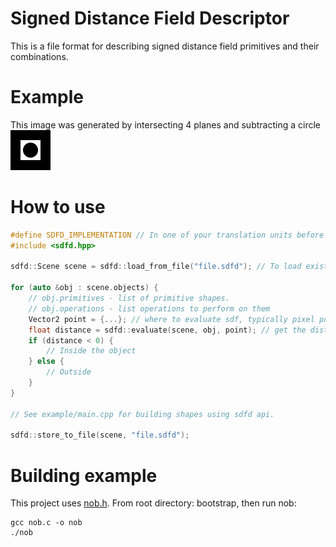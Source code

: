 # Signed Distance Field Descriptor
This is a file format for describing signed distance field primitives and their combinations.

# Example
This image was generated by intersecting 4 planes and subtracting a circle
![Example image](./example/output.png)


# How to use
```cpp
#define SDFD_IMPLEMENTATION // In one of your translation units before including sdfd.h.
#include <sdfd.hpp>

sdfd::Scene scene = sdfd::load_from_file("file.sdfd"); // To load existing file.

for (auto &obj : scene.objects) {
    // obj.primitives - list of primitive shapes.
    // obj.operations - list operations to perform on them
    Vector2 point = {...}; // where to evaluate sdf, typically pixel position.
    float distance = sdfd::evaluate(scene, obj, point); // get the distance to object at the point.
    if (distance < 0) {
        // Inside the object
    } else {
        // Outside
    }
}

// See example/main.cpp for building shapes using sdfd api.

sdfd::store_to_file(scene, "file.sdfd");
```

# Building example
This project uses [nob.h](https://github.com/tsoding/nob.h).
From root directory: bootstrap, then run nob:
```console
gcc nob.c -o nob
./nob
```